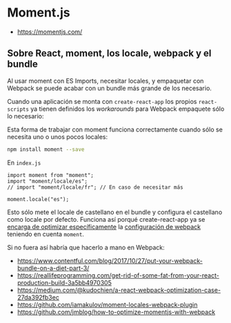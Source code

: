 # Moment.js

-   https://momentjs.com/

## Sobre React, moment, los locale, webpack y el bundle

Al usar moment con ES Imports, necesitar locales, y empaquetar con Webpack se puede acabar con un bundle más grande de los necesario.

Cuando una aplicación se monta con `create-react-app` los propios `react-scripts` ya tienen definidos los _workarounds_ para Webpack empaquete sólo lo necesario:

Esta forma de trabajar con moment funciona correctamente cuando sólo se necesita uno o unos pocos locales:

```bash
npm install moment --save
```

En `index.js`

```
import moment from "moment";
import "moment/locale/es";
// import "moment/locale/fr"; // En caso de necesitar más

moment.locale("es");
```

Esto sólo mete el locale de castellano en el bundle y configura el castellano como locale por defecto. Funciona así porqué create-react-app ya se [encarga de optimizar específicamente](https://github.com/facebook/create-react-app/pull/2187/files) la [configuración de webpack](https://create-react-app.dev/docs/troubleshooting/#momentjs-locales-are-missing) teniendo en cuenta `moment`.

Si no fuera así habría que hacerlo a mano en Webpack:

-   https://www.contentful.com/blog/2017/10/27/put-your-webpack-bundle-on-a-diet-part-3/
-   https://reallifeprogramming.com/get-rid-of-some-fat-from-your-react-production-build-3a5bb4970305
-   https://medium.com/@kudochien/a-react-webpack-optimization-case-27da392fb3ec
-   https://github.com/iamakulov/moment-locales-webpack-plugin
-   https://github.com/jmblog/how-to-optimize-momentjs-with-webpack
